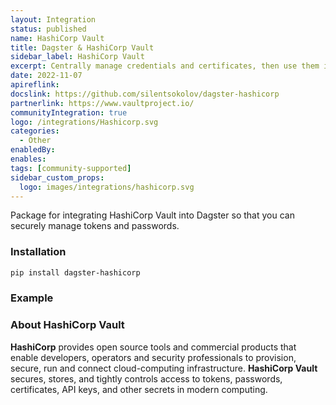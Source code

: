 ```yaml
---
layout: Integration
status: published
name: HashiCorp Vault
title: Dagster & HashiCorp Vault
sidebar_label: HashiCorp Vault
excerpt: Centrally manage credentials and certificates, then use them in your pipelines.
date: 2022-11-07
apireflink:
docslink: https://github.com/silentsokolov/dagster-hashicorp
partnerlink: https://www.vaultproject.io/
communityIntegration: true
logo: /integrations/Hashicorp.svg
categories:
  - Other
enabledBy:
enables:
tags: [community-supported]
sidebar_custom_props: 
  logo: images/integrations/hashicorp.svg
---
```


Package for integrating HashiCorp Vault into Dagster so that you can securely manage tokens and passwords.

### Installation

```bash
pip install dagster-hashicorp
```

### Example

<CodeExample path="docs_beta_snippets/docs_beta_snippets/integrations/hashicorp.py" language="python" />

### About HashiCorp Vault

**HashiCorp** provides open source tools and commercial products that enable developers, operators and security professionals to provision, secure, run and connect cloud-computing infrastructure. **HashiCorp Vault** secures, stores, and tightly controls access to tokens, passwords, certificates, API keys, and other secrets in modern computing.
